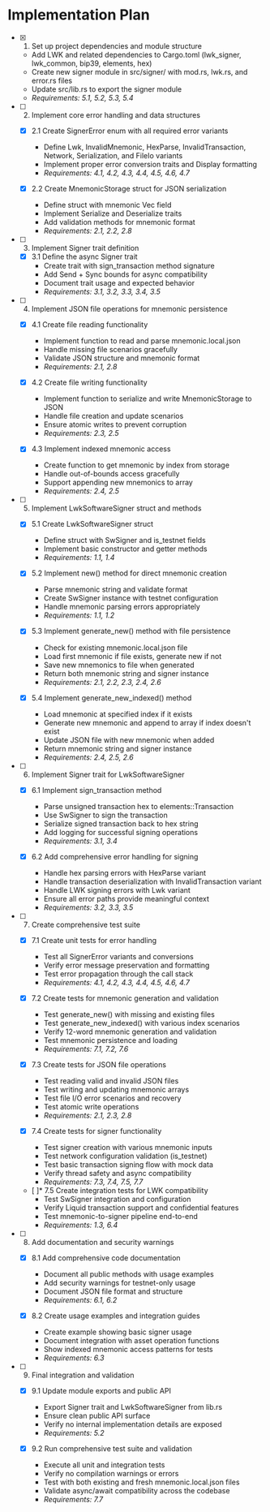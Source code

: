 # Implementation Plan

- [x] 1. Set up project dependencies and module structure
  - Add LWK and related dependencies to Cargo.toml (lwk_signer, lwk_common, bip39, elements, hex)
  - Create new signer module in src/signer/ with mod.rs, lwk.rs, and error.rs files
  - Update src/lib.rs to export the signer module
  - _Requirements: 5.1, 5.2, 5.3, 5.4_

- [ ] 2. Implement core error handling and data structures
  - [x] 2.1 Create SignerError enum with all required error variants
    - Define Lwk, InvalidMnemonic, HexParse, InvalidTransaction, Network, Serialization, and FileIo variants
    - Implement proper error conversion traits and Display formatting
    - _Requirements: 4.1, 4.2, 4.3, 4.4, 4.5, 4.6, 4.7_
  
  - [x] 2.2 Create MnemonicStorage struct for JSON serialization
    - Define struct with mnemonic Vec<String> field
    - Implement Serialize and Deserialize traits
    - Add validation methods for mnemonic format
    - _Requirements: 2.1, 2.2, 2.8_

- [ ] 3. Implement Signer trait definition
  - [x] 3.1 Define the async Signer trait
    - Create trait with sign_transaction method signature
    - Add Send + Sync bounds for async compatibility
    - Document trait usage and expected behavior
    - _Requirements: 3.1, 3.2, 3.3, 3.4, 3.5_

- [ ] 4. Implement JSON file operations for mnemonic persistence
  - [x] 4.1 Create file reading functionality
    - Implement function to read and parse mnemonic.local.json
    - Handle missing file scenarios gracefully
    - Validate JSON structure and mnemonic format
    - _Requirements: 2.1, 2.8_
  
  - [x] 4.2 Create file writing functionality
    - Implement function to serialize and write MnemonicStorage to JSON
    - Handle file creation and update scenarios
    - Ensure atomic writes to prevent corruption
    - _Requirements: 2.3, 2.5_
  
  - [x] 4.3 Implement indexed mnemonic access
    - Create function to get mnemonic by index from storage
    - Handle out-of-bounds access gracefully
    - Support appending new mnemonics to array
    - _Requirements: 2.4, 2.5_

- [ ] 5. Implement LwkSoftwareSigner struct and methods
  - [x] 5.1 Create LwkSoftwareSigner struct
    - Define struct with SwSigner and is_testnet fields
    - Implement basic constructor and getter methods
    - _Requirements: 1.1, 1.4_
  
  - [x] 5.2 Implement new() method for direct mnemonic creation
    - Parse mnemonic string and validate format
    - Create SwSigner instance with testnet configuration
    - Handle mnemonic parsing errors appropriately
    - _Requirements: 1.1, 1.2_
  
  - [x] 5.3 Implement generate_new() method with file persistence
    - Check for existing mnemonic.local.json file
    - Load first mnemonic if file exists, generate new if not
    - Save new mnemonics to file when generated
    - Return both mnemonic string and signer instance
    - _Requirements: 2.1, 2.2, 2.3, 2.4, 2.6_
  
  - [x] 5.4 Implement generate_new_indexed() method
    - Load mnemonic at specified index if it exists
    - Generate new mnemonic and append to array if index doesn't exist
    - Update JSON file with new mnemonic when added
    - Return mnemonic string and signer instance
    - _Requirements: 2.4, 2.5, 2.6_

- [ ] 6. Implement Signer trait for LwkSoftwareSigner
  - [x] 6.1 Implement sign_transaction method
    - Parse unsigned transaction hex to elements::Transaction
    - Use SwSigner to sign the transaction
    - Serialize signed transaction back to hex string
    - Add logging for successful signing operations
    - _Requirements: 3.1, 3.4_
  
  - [x] 6.2 Add comprehensive error handling for signing
    - Handle hex parsing errors with HexParse variant
    - Handle transaction deserialization with InvalidTransaction variant
    - Handle LWK signing errors with Lwk variant
    - Ensure all error paths provide meaningful context
    - _Requirements: 3.2, 3.3, 3.5_

- [ ] 7. Create comprehensive test suite
  - [x] 7.1 Create unit tests for error handling
    - Test all SignerError variants and conversions
    - Verify error message preservation and formatting
    - Test error propagation through the call stack
    - _Requirements: 4.1, 4.2, 4.3, 4.4, 4.5, 4.6, 4.7_
  
  - [x] 7.2 Create tests for mnemonic generation and validation
    - Test generate_new() with missing and existing files
    - Test generate_new_indexed() with various index scenarios
    - Verify 12-word mnemonic generation and validation
    - Test mnemonic persistence and loading
    - _Requirements: 7.1, 7.2, 7.6_
  
  - [x] 7.3 Create tests for JSON file operations
    - Test reading valid and invalid JSON files
    - Test writing and updating mnemonic arrays
    - Test file I/O error scenarios and recovery
    - Test atomic write operations
    - _Requirements: 2.1, 2.3, 2.8_
  
  - [x] 7.4 Create tests for signer functionality
    - Test signer creation with various mnemonic inputs
    - Test network configuration validation (is_testnet)
    - Test basic transaction signing flow with mock data
    - Verify thread safety and async compatibility
    - _Requirements: 7.3, 7.4, 7.5, 7.7_
  
  - [ ]* 7.5 Create integration tests for LWK compatibility
    - Test SwSigner integration and configuration
    - Verify Liquid transaction support and confidential features
    - Test mnemonic-to-signer pipeline end-to-end
    - _Requirements: 1.3, 6.4_

- [ ] 8. Add documentation and security warnings
  - [x] 8.1 Add comprehensive code documentation
    - Document all public methods with usage examples
    - Add security warnings for testnet-only usage
    - Document JSON file format and structure
    - _Requirements: 6.1, 6.2_
  
  - [x] 8.2 Create usage examples and integration guides
    - Create example showing basic signer usage
    - Document integration with asset operation functions
    - Show indexed mnemonic access patterns for tests
    - _Requirements: 6.3_

- [ ] 9. Final integration and validation
  - [x] 9.1 Update module exports and public API
    - Export Signer trait and LwkSoftwareSigner from lib.rs
    - Ensure clean public API surface
    - Verify no internal implementation details are exposed
    - _Requirements: 5.2_
  
  - [x] 9.2 Run comprehensive test suite and validation
    - Execute all unit and integration tests
    - Verify no compilation warnings or errors
    - Test with both existing and fresh mnemonic.local.json files
    - Validate async/await compatibility across the codebase
    - _Requirements: 7.7_